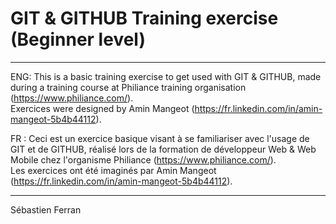 # GIT & GITHUB Training exercise (Beginner level)
---------------------------------------------------------------------------------
ENG: This is a basic training exercise to get used with GIT & GITHUB, made during a training course at Philiance training organisation (https://www.philiance.com/).<br/>
Exercices were designed by Amin Mangeot (https://fr.linkedin.com/in/amin-mangeot-5b4b44112).

FR : Ceci est un exercice basique visant à se familiariser avec l'usage de GIT et de GITHUB, réalisé lors de la formation de développeur Web & Web Mobile chez l'organisme Philiance (https://www.philiance.com/).<br/>
Les exercices ont été imaginés par Amin Mangeot (https://fr.linkedin.com/in/amin-mangeot-5b4b44112).

---------------------------------------------------------------------------------
Sébastien Ferran